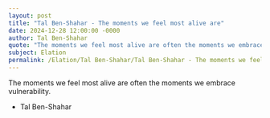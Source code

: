 ```yaml
---
layout: post
title: "Tal Ben-Shahar - The moments we feel most alive are"
date: 2024-12-28 12:00:00 -0000
author: Tal Ben-Shahar
quote: "The moments we feel most alive are often the moments we embrace vulnerability."
subject: Elation
permalink: /Elation/Tal Ben-Shahar/Tal Ben-Shahar - The moments we feel most alive are
---
```


The moments we feel most alive are often the moments we embrace vulnerability.

- Tal Ben-Shahar
